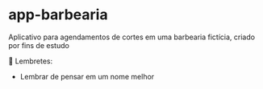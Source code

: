 # app-barbearia
Aplicativo para agendamentos de cortes em uma barbearia fictícia, criado por fins de estudo

📅 Lembretes:
- Lembrar de pensar em um nome melhor
